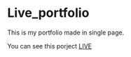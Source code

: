# Live_portfolio
 This is my portfolio made in single page.
 
 You can see this porject [LIVE ](http://islamshaheb.github.io) 
